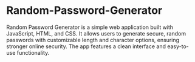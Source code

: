 # Random-Password-Generator
Random Password Generator is a simple web application built with JavaScript, HTML, and CSS. It allows users to generate secure, random passwords with customizable length and character options, ensuring stronger online security. The app features a clean interface and easy-to-use functionality.
